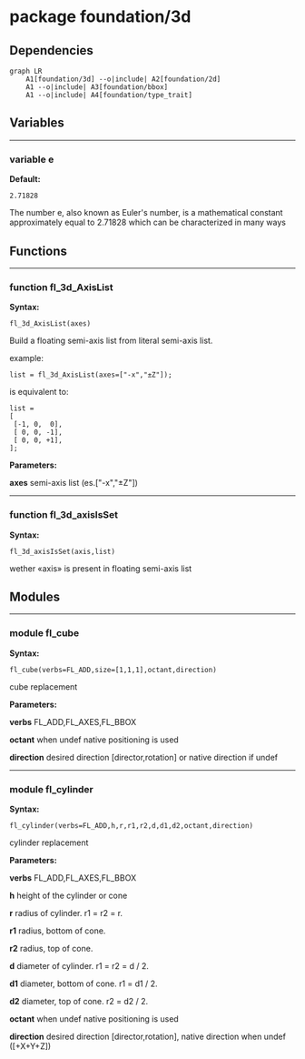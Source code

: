 # package foundation/3d

## Dependencies

```mermaid
graph LR
    A1[foundation/3d] --o|include| A2[foundation/2d]
    A1 --o|include| A3[foundation/bbox]
    A1 --o|include| A4[foundation/type_trait]
```
## Variables

---

### variable e

__Default:__

    2.71828

The number e, also known as Euler's number, is a mathematical constant approximately equal to 2.71828 which can be characterized in many ways

## Functions

---

### function fl_3d_AxisList

__Syntax:__

```text
fl_3d_AxisList(axes)
```

Build a floating semi-axis list from literal semi-axis list.

example:

    list = fl_3d_AxisList(axes=["-x","±Z"]);

is equivalent to:

    list =
    [
     [-1, 0,  0],
     [ 0, 0, -1],
     [ 0, 0, +1],
    ];


__Parameters:__

__axes__
semi-axis list (es.["-x","±Z"])

---

### function fl_3d_axisIsSet

__Syntax:__

```text
fl_3d_axisIsSet(axis,list)
```

wether «axis» is present in floating semi-axis list

## Modules

---

### module fl_cube

__Syntax:__

    fl_cube(verbs=FL_ADD,size=[1,1,1],octant,direction)

cube replacement


__Parameters:__

__verbs__
FL_ADD,FL_AXES,FL_BBOX

__octant__
when undef native positioning is used

__direction__
desired direction [director,rotation] or native direction if undef

---

### module fl_cylinder

__Syntax:__

    fl_cylinder(verbs=FL_ADD,h,r,r1,r2,d,d1,d2,octant,direction)

cylinder replacement


__Parameters:__

__verbs__
FL_ADD,FL_AXES,FL_BBOX

__h__
height of the cylinder or cone

__r__
radius of cylinder. r1 = r2 = r.

__r1__
radius, bottom of cone.

__r2__
radius, top of cone.

__d__
diameter of cylinder. r1 = r2 = d / 2.

__d1__
diameter, bottom of cone. r1 = d1 / 2.

__d2__
diameter, top of cone. r2 = d2 / 2.

__octant__
when undef native positioning is used

__direction__
desired direction [director,rotation], native direction when undef ([+X+Y+Z])

